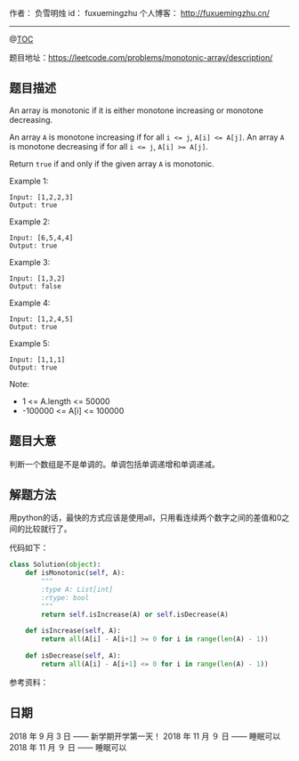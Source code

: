 
作者： 负雪明烛
id：	fuxuemingzhu
个人博客：	http://fuxuemingzhu.cn/

---
@[TOC](目录)

题目地址：https://leetcode.com/problems/monotonic-array/description/

## 题目描述

An array is monotonic if it is either monotone increasing or monotone decreasing.

An array ``A`` is monotone increasing if for all ``i <= j``, ``A[i] <= A[j]``.  An array ``A`` is monotone decreasing if for all ``i <= j``, ``A[i] >= A[j]``.

Return ``true`` if and only if the given array ``A`` is monotonic.

 

Example 1:

    Input: [1,2,2,3]
    Output: true

Example 2:

    Input: [6,5,4,4]
    Output: true

Example 3:

    Input: [1,3,2]
    Output: false

Example 4:

    Input: [1,2,4,5]
    Output: true

Example 5:

    Input: [1,1,1]
    Output: true
 

Note:

- 1 <= A.length <= 50000
- -100000 <= A[i] <= 100000


## 题目大意

判断一个数组是不是单调的。单调包括单调递增和单调递减。

## 解题方法

用python的话，最快的方式应该是使用all，只用看连续两个数字之间的差值和0之间的比较就行了。

代码如下：

```python
class Solution(object):
    def isMonotonic(self, A):
        """
        :type A: List[int]
        :rtype: bool
        """
        return self.isIncrease(A) or self.isDecrease(A)
        
    def isIncrease(self, A):
        return all(A[i] - A[i+1] >= 0 for i in range(len(A) - 1))
        
    def isDecrease(self, A):
        return all(A[i] - A[i+1] <= 0 for i in range(len(A) - 1))
```

参考资料：


## 日期

2018 年 9 月 3 日 —— 新学期开学第一天！
2018 年 11 月 ９ 日 —— 睡眠可以2018 年 11 月 ９ 日 —— 睡眠可以
